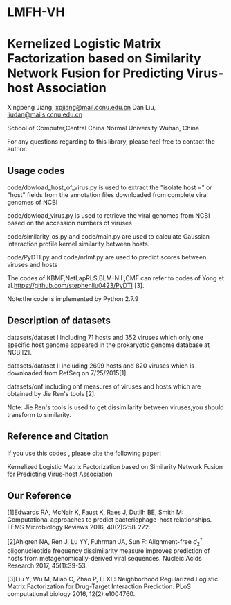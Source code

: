 # LMFH-VH

Kernelized Logistic Matrix Factorization based on Similarity Network Fusion for Predicting Virus-host Association
===========
Xingpeng Jiang, xpjiang@mail.ccnu.edu.cn 
Dan Liu, liudan@mails.ccnu.edu.cn

School of Computer,Central China Normal University Wuhan, China

For any questions regarding to this library, please feel free to contact the author.

Usage codes
---------------

code/dowload_host_of_virus.py  is used to extract the "isolate host =" or "host" fields from the annotation files downloaded from complete viral genomes of  NCBI

code/dowload_virus.py is used to retrieve the viral genomes from NCBI based on the accession numbers of viruses

code/similarity_os.py and code/main.py are used to calculate Gaussian interaction profile kernel similarity between hosts.

code/PyDTI.py and code/nrlmf.py  are used to predict scores between viruses and hosts

The codes of KBMF,NetLapRLS,BLM-NII ,CMF can refer to codes of Yong et al.https://github.com/stephenliu0423/PyDTI [3].

Note:the code is implemented by Python 2.7.9

 Description of datasets
---------------
datasets/dataset I including 71 hosts and 352 viruses which only one specific host genome appeared in the prokaryotic genome database at NCBI[2].

datasets/dataset II including 2699 hosts and 820 viruses which is downloaded from RefSeq on 7/25/2015[1].

datasets/onf including onf measures of viruses and hosts which are obtained by Jie Ren's tools [2].

Note: Jie Ren's tools is used to get dissimilarity between viruses,you should transform to similarity.

Reference and Citation
------------
If you use this codes , please cite the following paper:

Kernelized Logistic Matrix Factorization based on Similarity Network Fusion for Predicting Virus-host Association

Our Reference  
------------
[1]Edwards RA, McNair K, Faust K, Raes J, Dutilh BE, Smith M: Computational approaches to predict bacteriophage–host relationships. FEMS Microbiology Reviews 2016, 40(2):258-272.

[2]Ahlgren NA, Ren J, Lu YY, Fuhrman JA, Sun F: Alignment-free $d_2^*$ oligonucleotide frequency dissimilarity measure improves prediction of hosts from metagenomically-derived viral sequences. Nucleic Acids Research 2017, 45(1):39-53.

[3]Liu Y, Wu M, Miao C, Zhao P, Li XL: Neighborhood Regularized Logistic Matrix Factorization for Drug-Target Interaction Prediction. PLoS computational biology 2016, 12(2):e1004760.
